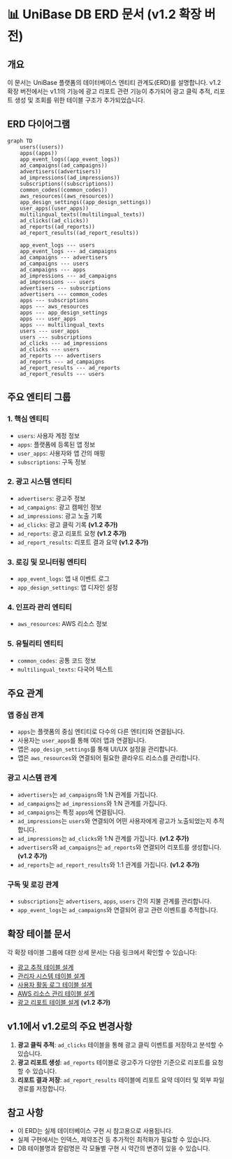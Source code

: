 # 📊 UniBase DB ERD 문서 (v1.2 확장 버전)

## 개요
이 문서는 UniBase 플랫폼의 데이터베이스 엔티티 관계도(ERD)를 설명합니다. v1.2 확장 버전에서는 v1.1의 기능에 광고 리포트 관련 기능이 추가되어 광고 클릭 추적, 리포트 생성 및 조회를 위한 테이블 구조가 추가되었습니다.

## ERD 다이어그램

```mermaid
graph TD
    users((users))
    apps((apps))
    app_event_logs((app_event_logs))
    ad_campaigns((ad_campaigns))
    advertisers((advertisers))
    ad_impressions((ad_impressions))
    subscriptions((subscriptions))
    common_codes((common_codes))
    aws_resources((aws_resources))
    app_design_settings((app_design_settings))
    user_apps((user_apps))
    multilingual_texts((multilingual_texts))
    ad_clicks((ad_clicks))
    ad_reports((ad_reports))
    ad_report_results((ad_report_results))

    app_event_logs --- users
    app_event_logs --- ad_campaigns
    ad_campaigns --- advertisers
    ad_campaigns --- users
    ad_campaigns --- apps
    ad_impressions --- ad_campaigns
    ad_impressions --- users
    advertisers --- subscriptions
    advertisers --- common_codes
    apps --- subscriptions
    apps --- aws_resources
    apps --- app_design_settings
    apps --- user_apps
    apps --- multilingual_texts
    users --- user_apps
    users --- subscriptions
    ad_clicks --- ad_impressions
    ad_clicks --- users
    ad_reports --- advertisers
    ad_reports --- ad_campaigns
    ad_report_results --- ad_reports
    ad_report_results --- users
```

## 주요 엔티티 그룹

### 1. 핵심 엔티티
- `users`: 사용자 계정 정보
- `apps`: 플랫폼에 등록된 앱 정보
- `user_apps`: 사용자와 앱 간의 매핑
- `subscriptions`: 구독 정보

### 2. 광고 시스템 엔티티
- `advertisers`: 광고주 정보
- `ad_campaigns`: 광고 캠페인 정보
- `ad_impressions`: 광고 노출 기록
- `ad_clicks`: 광고 클릭 기록 **(v1.2 추가)**
- `ad_reports`: 광고 리포트 요청 **(v1.2 추가)**
- `ad_report_results`: 리포트 결과 요약 **(v1.2 추가)**

### 3. 로깅 및 모니터링 엔티티
- `app_event_logs`: 앱 내 이벤트 로그
- `app_design_settings`: 앱 디자인 설정

### 4. 인프라 관리 엔티티
- `aws_resources`: AWS 리소스 정보

### 5. 유틸리티 엔티티
- `common_codes`: 공통 코드 정보
- `multilingual_texts`: 다국어 텍스트

## 주요 관계

### 앱 중심 관계
- `apps`는 플랫폼의 중심 엔티티로 다수의 다른 엔티티와 연결됩니다.
- 사용자는 `user_apps`를 통해 여러 앱과 연결됩니다.
- 앱은 `app_design_settings`를 통해 UI/UX 설정을 관리합니다.
- 앱은 `aws_resources`와 연결되어 필요한 클라우드 리소스를 관리합니다.

### 광고 시스템 관계
- `advertisers`는 `ad_campaigns`와 1:N 관계를 가집니다.
- `ad_campaigns`는 `ad_impressions`와 1:N 관계를 가집니다.
- `ad_campaigns`는 특정 `apps`에 연결됩니다.
- `ad_impressions`는 `users`와 연결되어 어떤 사용자에게 광고가 노출되었는지 추적합니다.
- `ad_impressions`는 `ad_clicks`와 1:N 관계를 가집니다. **(v1.2 추가)**
- `advertisers`와 `ad_campaigns`는 `ad_reports`와 연결되어 리포트를 생성합니다. **(v1.2 추가)**
- `ad_reports`는 `ad_report_results`와 1:1 관계를 가집니다. **(v1.2 추가)**

### 구독 및 로깅 관계
- `subscriptions`는 `advertisers`, `apps`, `users` 간의 지불 관계를 관리합니다.
- `app_event_logs`는 `ad_campaigns`와 연결되어 광고 관련 이벤트를 추적합니다.

## 확장 테이블 문서
각 확장 테이블 그룹에 대한 상세 문서는 다음 링크에서 확인할 수 있습니다:

- [광고 추적 테이블 설계](./schema_v1.1_ads.md)
- [관리자 시스템 테이블 설계](./schema_v1.1_admin.md)
- [사용자 활동 로그 테이블 설계](./schema_v1.1_logs.md)
- [AWS 리소스 관리 테이블 설계](./schema_v1.1_aws.md)
- [광고 리포트 테이블 설계](./schema_v1.2_ads_report.md) **(v1.2 추가)**

## v1.1에서 v1.2로의 주요 변경사항
1. **광고 클릭 추적**: `ad_clicks` 테이블을 통해 광고 클릭 이벤트를 저장하고 분석할 수 있습니다.
2. **광고 리포트 생성**: `ad_reports` 테이블로 광고주가 다양한 기준으로 리포트를 요청할 수 있습니다.
3. **리포트 결과 저장**: `ad_report_results` 테이블에 리포트 요약 데이터 및 외부 파일 경로를 저장합니다.

## 참고 사항
- 이 ERD는 실제 데이터베이스 구현 시 참고용으로 사용됩니다.
- 실제 구현에서는 인덱스, 제약조건 등 추가적인 최적화가 필요할 수 있습니다.
- DB 테이블명과 칼럼명은 각 모듈별 구현 시 약간의 변경이 있을 수 있습니다. 